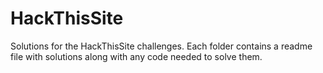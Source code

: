 # HackThisSite
Solutions for the HackThisSite challenges. Each folder contains a readme file with solutions along with any code needed to solve them.